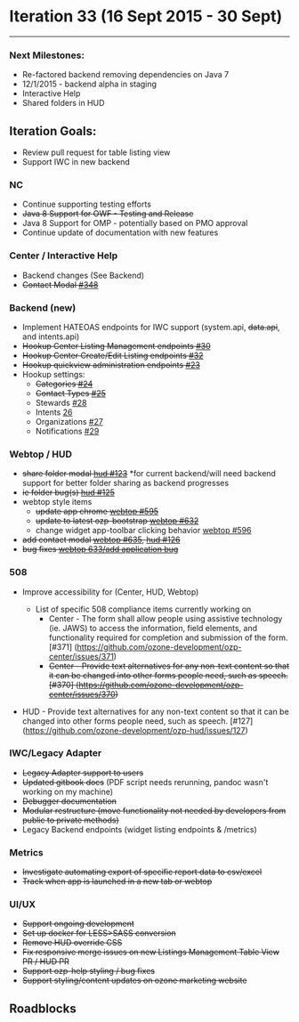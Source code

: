# Iteration 33 (16 Sept 2015 - 30 Sept)

*** 
### Next Milestones:
* Re-factored backend removing dependencies on Java 7
* 12/1/2015 - backend alpha in staging  
* Interactive Help
* Shared folders in HUD

## Iteration Goals:
* Review pull request for table listing view
* Support IWC in new backend


### NC
* Continue supporting testing efforts
* ~~Java 8 Support for OWF - Testing and Release~~
* Java 8 Support for OMP - potentially based on PMO approval
* Continue update of documentation with new features

### Center / Interactive Help
* Backend changes (See Backend)
* ~~Contact Modal [#348](https://github.com/ozone-development/ozp-center/issues/348)~~

### Backend (new)
* Implement HATEOAS endpoints for IWC support (system.api, ~~data.api~~, and intents.api)
* ~~Hookup Center Listing Management endpoints [#30](https://github.com/ozone-development/ozp-backend/issues/30)~~
* ~~Hookup Center Create/Edit Listing endpoints [#32](https://github.com/ozone-development/ozp-backend/issues/32)~~
* ~~Hookup quickview administration endpoints [#23](https://github.com/ozone-development/ozp-backend/issues/23)~~
* Hookup settings:
    * ~~Categories [#24](https://github.com/ozone-development/ozp-backend/issues/24)~~
    * ~~Contact Types [#25](https://github.com/ozone-development/ozp-backend/issues/25)~~
    * Stewards [#28](https://github.com/ozone-development/ozp-backend/issues/28)
    * Intents [26](https://github.com/ozone-development/ozp-backend/issues/26) 
    * Organizations [#27](https://github.com/ozone-development/ozp-backend/issues/27)
    * Notifications [#29](https://github.com/ozone-development/ozp-backend/issues/29)

### Webtop / HUD
* ~~share folder modal [hud #123](https://github.com/ozone-development/ozp-hud/issues/123)~~ *for current backend/will need backend support for better folder sharing as backend progresses
* ~~ie folder bug(s) [hud #125](https://github.com/ozone-development/ozp-hud/issues/125)~~
* webtop style items
  * ~~update app chrome [webtop #595](https://github.com/ozone-development/ozp-webtop/issues/595)~~
  * ~~update to latest ozp-bootstrap [webtop #632](https://github.com/ozone-development/ozp-webtop/issues/632)~~
  * change widget app-toolbar clicking behavior [webtop #596](https://github.com/ozone-development/ozp-webtop/issues/596)
* ~~add contact modal [webtop #635](https://github.com/ozone-development/ozp-webtop/issues/635), [hud #126](https://github.com/ozone-development/ozp-hud/issues/126)~~
* ~~bug fixes [webtop 633/add application bug](https://github.com/ozone-development/ozp-hud/issues/633)~~

### 508
* Improve accessibility for (Center, HUD, Webtop)

  * List of specific 508 compliance items currently working on
    * Center - The form shall allow people using assistive technology (ie. JAWS) to access the information, field elements, and functionality required for completion and submission of the form. [#371] (https://github.com/ozone-development/ozp-center/issues/371)
    * ~~Center - Provide text alternatives for any non-text content so that it can be changed into other forms people need, such as speech. [#370] (https://github.com/ozone-development/ozp-center/issues/370)~~

* HUD - Provide text alternatives for any non-text content so that it can be changed into other forms people need, such as speech. [#127] (https://github.com/ozone-development/ozp-hud/issues/127)

### IWC/Legacy Adapter
* ~~Legacy Adapter support to users~~
* ~~Updated gitbook docs~~ (PDF script needs rerunning, pandoc wasn't working on my machine)
* ~~Debugger documentation~~
* ~~Modular restructure (move functionality not needed by developers from public to private methods)~~
* Legacy Backend endpoints (widget listing endpoints & /metrics)

### Metrics
* ~~Investigate automating export of specific report data to csv/excel~~
* ~~Track when app is launched in a new tab or webtop~~

### UI/UX
* ~~Support ongoing development~~
* ~~Set up docker for LESS>SASS conversion~~
* ~~Remove HUD override CSS~~
* ~~Fix responsive merge issues on new Listings Management Table View PR / HUD PR~~
* ~~Support ozp-help styling / bug fixes~~
* ~~Support styling/content updates on ozone marketing website~~
  
## Roadblocks